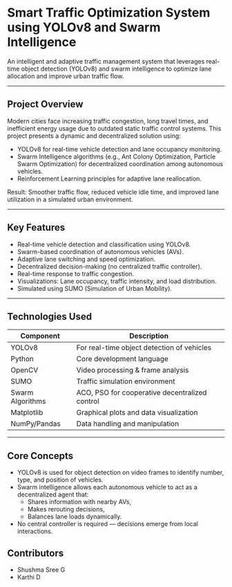 # Smart Traffic Optimization System using YOLOv8 and Swarm Intelligence

An intelligent and adaptive traffic management system that leverages real-time object detection (YOLOv8) and swarm intelligence to optimize lane allocation and improve urban traffic flow.

---

## Project Overview

Modern cities face increasing traffic congestion, long travel times, and inefficient energy usage due to outdated static traffic control systems. This project presents a dynamic and decentralized solution using:

- YOLOv8 for real-time vehicle detection and lane occupancy monitoring.
- Swarm Intelligence algorithms (e.g., Ant Colony Optimization, Particle Swarm Optimization) for decentralized coordination among autonomous vehicles.
- Reinforcement Learning principles for adaptive lane reallocation.

Result: Smoother traffic flow, reduced vehicle idle time, and improved lane utilization in a simulated urban environment.

---

## Key Features

- Real-time vehicle detection and classification using YOLOv8.
- Swarm-based coordination of autonomous vehicles (AVs).
- Adaptive lane switching and speed optimization.
- Decentralized decision-making (no centralized traffic controller).
- Real-time response to traffic congestion.
- Visualizations: Lane occupancy, traffic intensity, and load distribution.
- Simulated using SUMO (Simulation of Urban Mobility).

---

## Technologies Used

| Component         | Description                                      |
|------------------|--------------------------------------------------|
| YOLOv8           | For real-time object detection of vehicles       |
| Python           | Core development language                        |
| OpenCV           | Video processing & frame analysis                |
| SUMO             | Traffic simulation environment                   |
| Swarm Algorithms | ACO, PSO for cooperative decentralized control   |
| Matplotlib       | Graphical plots and data visualization           |
| NumPy/Pandas     | Data handling and manipulation                   |

---


## Core Concepts
- YOLOv8 is used for object detection on video frames to identify number, type, and position of vehicles.
- Swarm intelligence allows each autonomous vehicle to act as a decentralized agent that:
    - Shares information with nearby AVs,
    - Makes rerouting decisions,
    - Balances lane loads dynamically.
- No central controller is required — decisions emerge from local interactions.

## Contributors
- Shushma Sree G
- Karthi D

